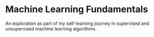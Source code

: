 # Machine Learning Fundamentals
An exploration as part of my self-learning journey in supervised and unsupervised machine learning algorithms.

